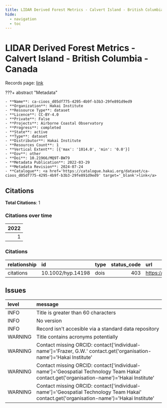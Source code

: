```yaml
---
title: LIDAR Derived Forest Metrics - Calvert Island - British Columbia - Canada
hide:
  - navigation
  - toc
---
```


# LIDAR Derived Forest Metrics - Calvert Island - British Columbia - Canada

Records page: <a href='https://catalogue.hakai.org/dataset/ca-cioos_d05df775-4295-4b9f-b3b3-29fe891d9ed9' target='_blank'>link</a>

???+ abstract "Metadata"

    - **Name**: ca-cioos_d05df775-4295-4b9f-b3b3-29fe891d9ed9 
    - **Organization**: Hakai Institute 
    - **Ressource Type**: dataset 
    - **Licence**: CC-BY-4.0 
    - **Private**: False 
    - **Projects**: Airborne Coastal Observatory 
    - **Progress**: completed 
    - **State**: active 
    - **Type**: dataset 
    - **Distributor**: Hakai Institute 
    - **Resources Count**: 1 
    - **Vertical Extent**: [{'max': '1014.0', 'min': '0.0'}] 
    - **Eov**: other 
    - **Doi**: 10.21966/MQ9T-BW79 
    - **Metadata Publication**: 2022-03-29 
    - **Metadata Revision**: 2024-07-24 
    - **Catalogue**: <a href='https://catalogue.hakai.org/dataset/ca-cioos_d05df775-4295-4b9f-b3b3-29fe891d9ed9' target='_blank'>link</a> 

<div id='map'></div>


## Citations

**Total Citations**: 1

### Citations over time

|   2022 |
|-------:|
|      1 |

### Citations

| relationship   | id                | type   |   status_code | url                                                   |
|:---------------|:------------------|:-------|--------------:|:------------------------------------------------------|
| citations      | 10.1002/hyp.14198 | dois   |           403 | https://onlinelibrary.wiley.com/doi/10.1002/hyp.14198 |




## Issues
| level   | message                                                                                                                                 |
|:--------|:----------------------------------------------------------------------------------------------------------------------------------------|
| INFO    | Title is greater than 60 characters                                                                                                     |
| INFO    | No version                                                                                                                              |
| INFO    | Record isn't accesible via a standard data repository                                                                                   |
| WARNING | Title contains acronyms potentially                                                                                                     |
| WARNING | Contact missing ORCID: contact['individual-name']='Frazer, G.W.' contact.get('organisation-name')='Hakai Institute'                     |
| WARNING | Contact missing ORCID: contact['individual-name']='Geospatial Technology Team Hakai' contact.get('organisation-name')='Hakai Institute' |
| WARNING | Contact missing ORCID: contact['individual-name']='Geospatial Technology Team Hakai' contact.get('organisation-name')='Hakai Institute' |


<script>
   document.addEventListener("DOMContentLoaded", function() {
    var map = L.map('map').setView([51.505, -125.09], 5);
    L.tileLayer('https://tile.openstreetmap.org/{z}/{x}/{y}.png', {
        maxZoom: 19,
        attribution: '&copy; <a href="http://www.openstreetmap.org/copyright">OpenStreetMap</a>'
    }).addTo(map);
    var geojsonFeature = {
        "type": "Feature",
        "properties": {
            "name" : "LIDAR Derived Forest Metrics - Calvert Island - British Columbia - Canada"
        },
        "geometry": {'type': 'Polygon', 'coordinates': [[[-128.21777349337933, 51.412912129355306], [-127.82775884494184, 51.412912129355306], [-127.82775884494184, 51.74403752566786], [-128.21777349337933, 51.74403752566786], [-128.21777349337933, 51.412912129355306]]]}
    }
    L.geoJSON(geojsonFeature).addTo(map);
   })
</script>